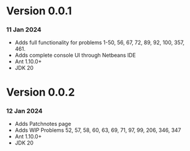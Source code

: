 # Version 0.0.1
### 11 Jan 2024
<ul>
  <li>Adds full functionality for problems 1-50, 56, 67, 72, 89, 92, 100, 357, 461.</li>
  <li>Adds complete console UI through Netbeans IDE</li>
  <li>Ant 1.10.0+</li>
  <li>JDK 20</li>
</ul>

# Version 0.0.2
### 12 Jan 2024
<ul>
  <li>Adds Patchnotes page</li>
  <li>Adds WIP Problems 52, 57, 58, 60, 63, 69, 71, 97, 99, 206, 346, 347</li>
  <li>Ant 1.10.0+</li>
  <li>JDK 20</li>
</ul>